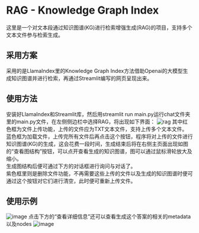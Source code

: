 # RAG - Knowledge Graph Index
这里是一个对文本段通过知识图谱(KG)进行检索增强生成(RAG)的项目，支持多个文本文件参与检索生成。
## 采用方案
采用的是LlamaIndex里的Knowledge Graph Index方法借助Openai的大模型生成知识图谱并进行检索，再通过Streamlit编写的网页呈现出来。
## 使用方法
安装好LlamaIndex和Streamlit库，然后用streamlit run main.py运行chat文件夹里的main.py文件，在左侧侧边栏中选择RAG，将出现如下界面：
![rag](https://github.com/user-attachments/assets/e23cfd2a-cc23-46ba-a3ed-d6f1e9f5460e)
其中红色框为文件上传功能，上传的文件应为TXT文本文件，支持上传多个文本文件。  
蓝色框为加载文件，上传完所有文件后再点击这个按钮，程序将对上传的文件进行知识图谱(KG)的生成，这会花费一段时间，生成结束后将在右侧主页面出现如图的“查看图结构”按钮，可以点开查看生成的知识图谱，图可以通过鼠标滑轮放大及缩小。  
生成图结构后便可通过下方的对话框进行询问与对话了。  
紫色框里则是删除文件功能，不再需要这些上传的文件以及生成的知识图谱时便可通过这个按钮对它们进行清空，此时便可重新上传文件。
## 使用示例
![image](https://github.com/user-attachments/assets/84560788-b036-4e90-b189-04f6a7d6da52)
点击下方的“查看详细信息”还可以查看生成这个答案的相关的metadata以及nodes
![image](https://github.com/user-attachments/assets/d83b0e88-d1e6-471e-a612-af33a7afad5b)
